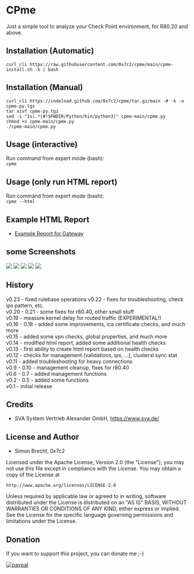 # CPme
Just a simple tool to analyze your Check Point environment,
for R80.20 and above.

## Installation (Automatic)
```curl_cli https://raw.githubusercontent.com/0x7c2/cpme/main/cpme-install.sh -k | bash```

## Installation (Manual)
```
curl_cli https://codeload.github.com/0x7c2/cpme/tar.gz/main -# -k -o cpme-py.tgz
tar xzvf cpme-py.tgz
sed -i "1s|.*|#!$FWDIR/Python/bin/python3|" cpme-main/cpme.py
chmod +x cpme-main/cpme.py
./cpme-main/cpme.py
```

## Usage (interactive)
Run command from expert mode (bash):  
```cpme```

## Usage (only run HTML report)
Run command from expert mode (bash):   
```cpme --html```

## Example HTML Report
- [Example Report for Gateway](https://brecht.systems/cpme/report_gw.html)


## some Screenshots
<img src="https://brecht.systems/images/cpme_gaia.png">

<img src="https://brecht.systems/images/cpme_health.png">

<img src="https://brecht.systems/images/cpme_files.png">

<img src="https://brecht.systems/images/cpme_performance.png">

<img src="https://brecht.systems/images/cpme_troubleshooting.png">



## History
v0.23 - fixed rulebase operations
v0.22 - fixes for troubleshooting, check ips pattern, etc.  
v0.20 - 0.21 - some fixes for r80.40, other small stuff  
v0.19 - measure kernel delay for routed traffic (EXPERIMENTAL!)  
v0.16 - 0.18 - added some improvements, ica certificate checks, and much more  
v0.15 - added some vpn checks, global properties, and much more  
v0.14 - modified html report, added some additional health checks  
v0.13 - first ability to create html report based on health checks  
v0.12 - checks for management (validations, ips, ...), clusterxl sync stat  
v0.11 - added troubleshooting for heavy connections  
v0.9 - 0.10 - management cleanup, fixes for r80.40  
v0.6 - 0.7 - added management functions  
v0.2 - 0.5 - added some functions  
v0.1 - initial release  

## Credits
- SVA System Vertrieb Alexander GmbH, https://www.sva.de/

## License and Author
- Simon Brecht, 0x7c2

Licensed under the Apache License, Version 2.0 (the "License"); you may not use this file except in compliance with the License. You may obtain a copy of the License at

```http://www.apache.org/licenses/LICENSE-2.0```

Unless required by applicable law or agreed to in writing, software distributed under the License is distributed on an "AS IS" BASIS, WITHOUT WARRANTIES OR CONDITIONS OF ANY KIND, either express or implied. See the License for the specific language governing permissions and limitations under the License.

## Donation
If you want to support this project, you can donate me ;-)  

[![paypal](https://www.paypalobjects.com/en_US/i/btn/btn_donateCC_LG.gif)](https://paypal.me/0x7c2)
